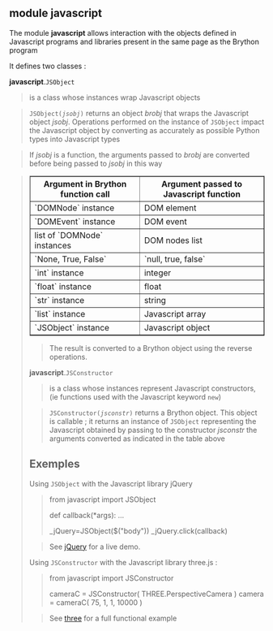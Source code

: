 module **javascript**
---------------------

The module **javascript** allows interaction with the objects defined in Javascript programs and libraries present in the same page as the Brython program

It defines two classes :

**javascript**.`JSObject`
>  is a class whose instances wrap Javascript objects

> <code>JSObject(_jsobj_)</code> returns an object *brobj* that wraps the Javascript object *jsobj*. Operations performed on the instance of `JSObject` impact the Javascript object by converting as accurately as possible Python types into Javascript types

> If *jsobj* is a function, the arguments passed to *brobj* are converted before being passed to *jsobj* in this way

> <table border='1'>
<tr><th>Argument in Brython function call</th><th>Argument passed to Javascript function</th></tr>
<tr><td>`DOMNode` instance</td><td>DOM element</td></tr>
<tr><td>`DOMEvent` instance</td><td>DOM event</td></tr>
<tr><td>list of `DOMNode` instances</td><td>DOM nodes list</td></tr>
<tr><td>`None, True, False`</td><td>`null, true, false`</td></tr>
<tr><td>`int` instance</td><td>integer</td></tr>
<tr><td>`float` instance</td><td>float</td></tr>
<tr><td>`str` instance</td><td>string</td></tr>
<tr><td>`list` instance</td><td>Javascript array</td></tr>
<tr><td>`JSObject` instance</td><td>Javascript object</td></tr>
</table>

> The result is converted to a Brython object using the reverse operations.

**javascript**.`JSConstructor`
> is a class whose instances represent Javascript constructors, (ie functions used with the Javascript keyword `new`)

> <code>JSConstructor(_jsconstr_)</code> returns a Brython object. This object is callable ; it returns an instance of `JSObject` representing the Javascript obtained by passing to the constructor *jsconstr* the arguments converted as indicated in the table above

Exemples
--------
Using `JSObject` with the Javascript library jQuery

>    from javascript import JSObject
>
>    def callback(*args):
>        ...
>
>    _jQuery=JSObject($("body"))
>    _jQuery.click(callback)

> See [jQuery](../../gallery/jsobject_example.html) for a live demo.


Using `JSConstructor` with the Javascript library three.js :

>    from javascript import JSConstructor
>    
>    cameraC = JSConstructor( THREE.PerspectiveCamera )
>    camera = cameraC( 75, 1, 1, 10000 )

> See [three](../../gallery/three.html) for a full functional example
